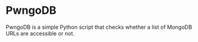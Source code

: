 # PwngoDB
PwngoDB is a simple Python script that checks whether a list of MongoDB URLs are accessible or not.
